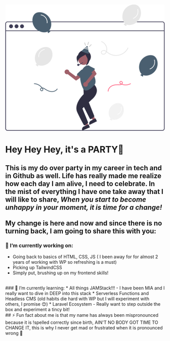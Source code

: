 ![girl in browser with ballons](./img/its_a_party.svg)

<!--
**CBTheDeveloper/CBTheDeveloper** is a ✨ _special_ ✨ repository because its `README.md` (this file) appears on your GitHub profile.

Here are some ideas to get you started:

- 🔭 I’m currently working on ...
- 🌱 I’m currently learning ...
- 👯 I’m looking to collaborate on ...
- 🤔 I’m looking for help with ...
- 💬 Ask me about ...
- 📫 How to reach me: ...
- 😄 Pronouns: ...
- ⚡ Fun fact: ...
-->
# Hey Hey Hey, it's a PARTY🎉

## This is my do over party in my career in tech and in Github as well. Life has really made me realize how each day I am alive, I need to celebrate. In the mist of everything I have one take away that I will like to share, <em>When you start to become unhappy in your moment, it is time for a change!</em> <br> <br>My change is here and now and since there is no turning back, I am going to share this with you: 
### 🔭 I’m currently working on: <br>
* Going back to basics of HTML, CSS, JS ( I been away for for almost 2 years of working with WP so refreshing is a must)
* Picking up TailwindCSS
* Simply put, brushing up on my frontend skills!
<br>
### 🌱 I’m currently learning: 
* All things JAMStack!!! - I have been MIA and I really want to dive in DEEP into this stack
* Serverless Functions and Headless CMS (old habits die hard with WP but I will experiment with others, I promise 😊)
* Laravel Ecosystem - Really want to step outside the box and experiment a tincy bit!
<br>
## ⚡ Fun fact about me is that my name has always been mispronounced because it is !spelled correctly since birth, AIN'T NO BODY GOT TIME TO CHANGE IT, this is why I never get mad or frustrated when it is pronounced wrong 🤣